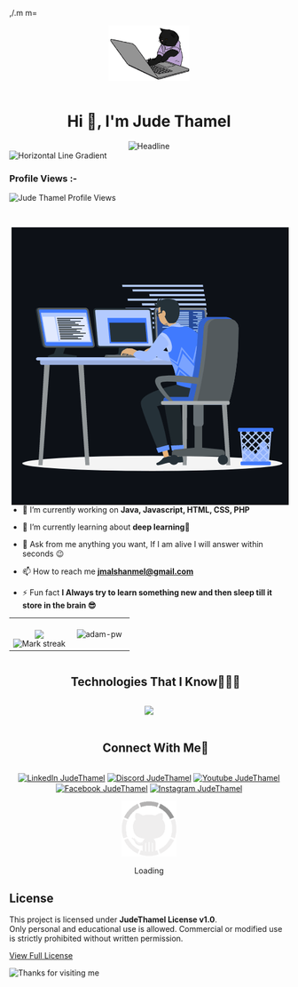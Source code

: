,/.m   m=<div align=center>
    <img src="https://github.com/JudeThamel/JudeThamel/blob/main/coding-cat-animation.gif" alt="Coding Cat" height="100">
</div>

<div id="user-content-toc">
  <du align="center">
    <summary><h1 style="display: inline-block">Hi 👋, I'm Jude Thamel </h1></summary>
  </ul>
  <div align=center>
        <img src="https://readme-typing-svg.herokuapp.com?color=%236FDA44&size=32&center=true&vCenter=true&width=600&height=50&lines=Undergraduate+Software+Engineer" alt="Headline" />
    </div>
</div>


<img src="https://user-images.githubusercontent.com/73097560/115834477-dbab4500-a447-11eb-908a-139a6edaec5c.gif" alt="Horizontal Line Gradient" />

<br>

<p align="right"> <h3>Profile Views :-</h3> <img src="https://komarev.com/ghpvc/?username=JudeThamel&label=Profile%20views&color=0e75b6&style=flat"
    alt="Jude Thamel Profile Views" /> 
  </p>

<br>

<p><img align="right" src="https://github.com/JudeThamel/JudeThamel/blob/main/animation.gif" alt="Coding" /></p>

<br>

<!--Intro start-->
- 🔭 I’m currently working on **Java, Javascript, HTML, CSS, PHP**

- 🌱 I’m currently learning about **deep learning**🥰

- 💬 Ask from me anything you want, If I am alive I will answer within seconds 😉

- 📫 How to reach me **jmalshanmel@gmail.com**
  
- ⚡ Fun fact **I Always try to learn something new and then sleep till it store in the brain 😎**
<!--Intro end-->

<!--- stats & Trophy (start) -->
<p align="center">
    
  <!--- stats (start) -->
<table align="center">
    
<tr border="none">
    
<td width="50%" align="center">
  <br/>
  <!-- Personal Stats -->
  <img  align="center"  src="https://github-readme-stats.vercel.app/api?username=JudeThamel&theme=transparent&show_icons=true&count_private=true" />
  <br/>
  <img  title="🔥 Get streak stats for your profile at git.io/streak-stats" alt="Mark streak" src="https://github-readme-streak-stats.herokuapp.com/?user=JudeThamel&theme=transparent&hide_border=false" />
  <br/>
</td>

<td width="50%" align="center">

  <p><img align="center"
    src="https://github-readme-stats.vercel.app/api/top-langs?username=JudeThamel&show_icons=true&locale=en&bg_color=0d1117&text_color=ffffff&layout=compact"
    alt="adam-pw" 
    bg_color=#808080/></p>


</td>
  
</tr>

</table>
<!--- stats (end) -->

</p>        
<!--- stats & Trophy (end) -->

<!--h1 without bottom border-->
<div id="user-content-toc">
  <ul align="center">
    <summary><h2 style="display: inline-block">Technologies That I Know👨🏻‍💻</h2></summary>
  </ul>
</div>
<!--tech stack icons-->
<p align="center">
  <a href="https://skillicons.dev">
    <img src="https://skillicons.dev/icons?i=html,css,js,mysql,java,bootstrap,tailwind,git,github,figma,arduino,nodejs,vscode,nextjs&perline=14" />
  </a>
</p>


<!-- Connect with me -->
<!--h2 without bottom border-->
<div id="user-content-toc">
  <ul align="center">
    <summary><h2 style="display: inline-block">Connect With Me🤝</h2></summary>
  </ul>
</div>

<!--icons and links-->
<p align="center">  
<a href="https://www.linkedin.com/in/jude-thamel" target="blank"><img align="center" src="https://user-images.githubusercontent.com/88904952/234979284-68c11d7f-1acc-4f0c-ac78-044e1037d7b0.png" alt="LinkedIn JudeThamel" height="50" width="50" /></a>
<a href="https://discordapp.com/users/jude_82096" target="blank"><img align="center" src="https://user-images.githubusercontent.com/88904952/234982627-019fd336-6248-453c-9b05-97c13fd1d207.png" alt="Discord JudeThamel" height="50" width="50" /></a>
<a href="https://www.youtube.com/@TechJuda" target="blank"><img align="center" src="https://user-images.githubusercontent.com/47686437/168548113-b3cd4206-3281-445b-b7c6-bc0a3251293d.png" alt="Youtube JudeThamel" height="50" width="50" /></a>
<a href="https://www.facebook.com/jude.malshan.733" target="blank"><img align="center" src="https://raw.githubusercontent.com/rahuldkjain/github-profile-readme-generator/master/src/images/icons/Social/facebook.svg" alt="Facebook JudeThamel" height="50" width="50" /></a>
<a href="https://www.instagram.com/_jude.thamel_/" target="blank"><img align="center" src="https://www.edigitalagency.com.au/wp-content/uploads/new-Instagram-icon-png-full-colour.png" alt="Instagram JudeThamel" height="50" width="50" /></a>
</p>

<div align=center>
    <img src="https://raw.githubusercontent.com/AhmedFathyDev/AhmedFathyDev/main/GitHub.gif" alt="GitHub Octocat Logo" height="100">
    <p>Loading</p>
</div>


## License

This project is licensed under **JudeThamel License v1.0**.  
Only personal and educational use is allowed. Commercial or modified use is strictly prohibited without written permission.

[View Full License](./LICENSE)


<img height="120" alt="Thanks for visiting me" width="100%" src="https://raw.githubusercontent.com/BrunnerLivio/brunnerlivio/master/images/marquee.svg" />
